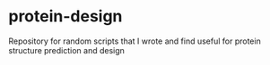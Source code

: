 # protein-design
Repository for random scripts that I wrote and find useful for protein structure prediction and design
